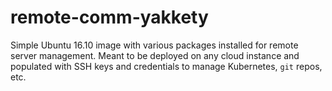 # remote-comm-yakkety
Simple Ubuntu 16.10 image with various packages installed for remote server management. Meant to be deployed on any cloud instance and populated with SSH keys and credentials to manage Kubernetes, `git` repos, etc.
